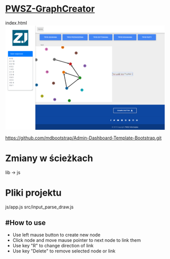 # <a href="https://informacja.github.io/PWSZ-GraphCreator/">PWSZ-GraphCreator</a>

index.html
<img style="display: inlinie;" src="/img/mdb.png"> </img>

https://github.com/mdbootstrap/Admin-Dashboard-Template-Bootstrap.git

# Zmiany w ścieżkach
lib -> js

# Pliki projektu

js/app.js 
src/input_parse_draw.js

#How to use
-------
- Use left mause button to create new node
- Click node and move mause pointer to next node to link them
- Use key "R" to change direction of link
- Use key "Delete" to remove selected node or link
